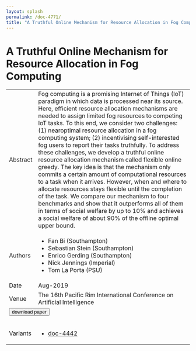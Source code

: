 ```yaml
---
layout: splash
permalink: /doc-4771/
title: "A Truthful Online Mechanism for Resource Allocation in Fog Computing"
---
```


# A Truthful Online Mechanism for Resource Allocation in Fog Computing

<table>
    <tbody>
    <tr>
        <td>Abstract</td>
        <td>Fog computing is a promising Internet of Things (IoT) paradigm in which data is processed near its source. Here, efficient resource allocation mechanisms are needed to assign limited fog resources to competing IoT tasks. To this end, we consider two challenges: (1) nearoptimal resource allocation in a fog computing system; (2) incentivising self-interested fog users to report their tasks truthfully. To address these challenges, we develop a truthful online resource allocation mechanism called flexible online greedy. The key idea is that the mechanism only commits a certain amount of computational resources to a task when it arrives. However, when and where to allocate resources stays flexible until the completion of the task. We compare our mechanism to four benchmarks and show that it outperforms all of them in terms of social welfare by up to 10% and achieves a social welfare of about 90% of the offline optimal upper bound.</td>
    </tr>
    <tr>
        <td>Authors</td>
        <td>
            <ul>
                <li>Fan Bi (Southampton)</li>
                <li>Sebastian Stein (Southampton)</li>
                <li>Enrico Gerding (Southampton)</li>
                <li>Nick Jennings (Imperial)</li>
                <li>Tom La Porta (PSU)</li>
            </ul>
        </td>
    </tr>
    <tr>
        <td>Date</td>
        <td>Aug-2019</td>
    </tr>
    <tr>
        <td>Venue</td>
        <td>The 16th Pacific Rim International Conference on Artificial Intelligence</td>
    </tr>
        <tr>
            <td colspan="2">
                <form method="get" action="https://ibm.box.com/v/doc-4771-paper">
                    <button type="submit">download paper</button>
                </form>
            </td>
        </tr>
        <tr>
            <td>Variants</td>
            <td>
                <ul>
                    <li><a href="\doc-4442\">doc-4442</a></li>
                </ul>
            </td>
        </tr>
    </tbody>
</table>

